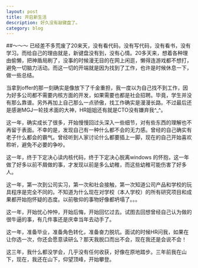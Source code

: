 ```yaml
---
layout: post
title: 开启新生活
description: 好久没有敲键盘了。
category: blog
---
```


##～～～
已经差不多荒废了20来天，没有看代码，没有写代码，没有看书，没有学习。而给自己的理由就是，新键盘没有到，没有心情。20多天来，想着各种理由偷懒，把神盾局刷了，没事的时候漫无目的在网上闲逛，懒得连游戏都不想打，避免一切脑力活动。而这一切的开端就是因为找到了工作，也许是时候休息一下，做一些总结。

当拿到offer的那一刻确实是像放下了千金重担，我一度以为自己找不到工作，因为好多公司都不需要内核方面的开发，如果需要也都是社会招聘。毕竟，学生并没有那么靠谱。另外再加上自己那么一点骄傲，找工作确实是漫漫长路。不过最后还是感谢MGJ一轮技术面的大神，HR姐姐还有就是CTO没有嫌弃我^_^。

这一年，确实成长了很多，开始慢慢回过头深入一些细节，对有些东西的理解也不再留于表面。不幸的是，发现自己有一种什么都不会的无力感。曾经的自己确实有老子什么都会的霸气。曾经听到人家讨论什么都要插上一脚，现在的自己开始喜欢聆听，避免不必要的争吵。

这一年，终于下定决心读内核代码，终于下定决心脱离windows 的怀抱，这一年做了好多以前不屑做的事，才发现以前是多么幼稚，而这些幼稚可能伤害了好多人。

这一年，第一次到公司实习，第一次和社会接触，第一次知道公司产品和学校的玩具程序是完全不同的。不知道为什么现在对学校（本人学校）的所有研究项目和成果都开始抱怀疑的态度。以前敬仰的事物好像都坍塌了。。。

这一年，开始忧心忡忡，开始后悔，开始回忆过去。试图去回想曾经自己认为做的很牛逼的事，有几件事还是庆幸当年去动手了。

这一年，准备毕业，准备角色转化，准备奋力脱坑。面试的时候HR问我，如果在让你选一次，你还会愿意读研么？那天我脱口而出不会，现在我还是会说不会！

这三年，我什么都没学会，几乎没有任何收获，好像在原地踏步。三年前我在山下，现在，我还在山下，仰望顶峰，开始攀登。
